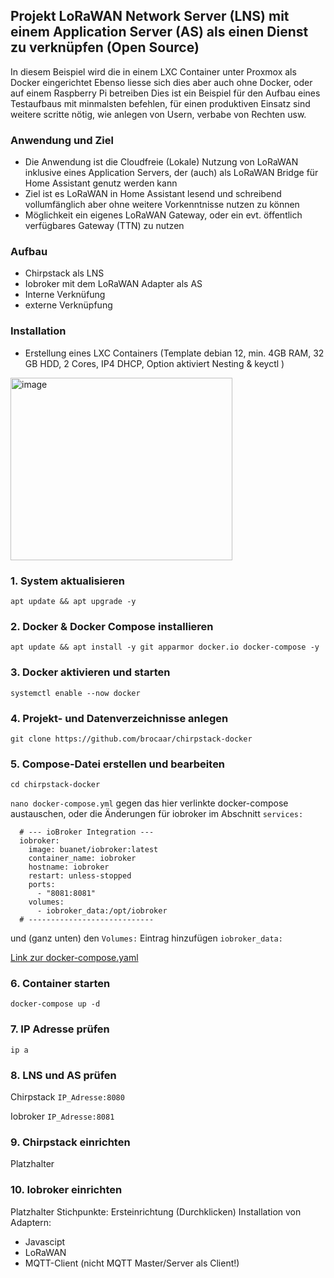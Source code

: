 ## Projekt LoRaWAN Network Server (LNS) mit einem Application Server (AS) als einen Dienst zu verknüpfen (Open Source)

In diesem Beispiel wird die in einem LXC Container unter Proxmox als Docker eingerichtet
Ebenso liesse sich dies aber auch ohne Docker, oder auf einem Raspberry Pi betreiben
Dies ist ein Beispiel für den Aufbau eines Testaufbaus mit minmalsten befehlen, für einen produktiven Einsatz sind weitere scritte nötig, wie anlegen von Usern, verbabe von Rechten usw. 

### Anwendung und Ziel
- Die Anwendung ist die Cloudfreie (Lokale) Nutzung von LoRaWAN inklusive eines Application Servers, der (auch) als LoRaWAN Bridge für Home Assistant genutz werden kann
- Ziel ist es LoRaWAN in Home Assistant lesend und schreibend vollumfänglich aber ohne weitere Vorkenntnisse nutzen zu können
- Möglichkeit ein eigenes LoRaWAN Gateway, oder ein evt. öffentlich verfügbares Gateway (TTN) zu nutzen
  
### Aufbau
- Chirpstack als LNS
- Iobroker mit dem LoRaWAN Adapter als AS
- Interne Verknüfung
- externe Verknüpfung

### Installation
- Erstellung eines LXC Containers (Template debian 12, min. 4GB RAM, 32 GB HDD, 2 Cores, IP4 DHCP, Option aktiviert Nesting & keyctl )
<img width="355" height="292" alt="image" src="https://github.com/user-attachments/assets/f89a59c1-0bbd-422d-8926-c48a31278d14" />


### 1. System aktualisieren
```apt update && apt upgrade -y```

### 2. Docker & Docker Compose installieren
```apt update && apt install -y git apparmor docker.io docker-compose -y```

### 3. Docker aktivieren und starten
```systemctl enable --now docker```

### 4. Projekt- und Datenverzeichnisse anlegen
```git clone https://github.com/brocaar/chirpstack-docker```

### 5. Compose-Datei erstellen und bearbeiten
```cd chirpstack-docker```

```nano docker-compose.yml```
gegen das hier verlinkte docker-compose austauschen, oder die Änderungen für iobroker im Abschnitt ```services:``` 
```
  # --- ioBroker Integration ---
  iobroker:
    image: buanet/iobroker:latest
    container_name: iobroker
    hostname: iobroker
    restart: unless-stopped
    ports:
      - "8081:8081"
    volumes:
      - iobroker_data:/opt/iobroker
  # ----------------------------

```
und (ganz unten) den ```Volumes:``` Eintrag hinzufügen ```iobroker_data:```

[Link zur docker-compose.yaml](https://github.com/J-Paul0815/SmartHome/blob/main/Projects/Lorawan_LNS_plus_AS/docker-compose.yaml)

### 6. Container starten
```docker-compose up -d```

### 7. IP Adresse prüfen
```ip a```

### 8. LNS und AS prüfen
Chirpstack ```IP_Adresse:8080```

Iobroker ```IP_Adresse:8081```

### 9. Chirpstack einrichten
Platzhalter

### 10. Iobroker einrichten
Platzhalter
Stichpunkte:
Ersteinrichtung (Durchklicken)
Installation von Adaptern:
- Javascipt
- LoRaWAN
- MQTT-Client (nicht MQTT Master/Server als Client!)
  





 



